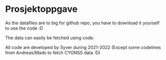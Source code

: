 # Prosjektoppgave 
As the datafiles are to big for github repo, you have to download it yourself to use the code :D

The data can easily be fetched using code.

All code are developed by Syver during 2021-2022 (Except some codelines from Andreas/Mads to fetch CYGNSS data :D)
